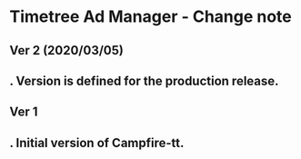 # Timetree Ad Manager - Change note

## Ver 2 (2020/03/05)
## . Version is defined for the production release.

## Ver 1
## . Initial version of Campfire-tt.

